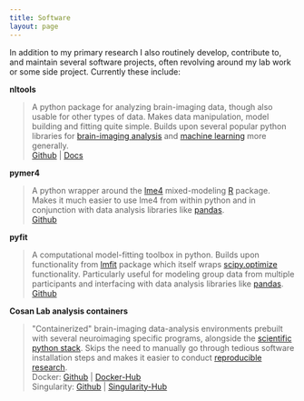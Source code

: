 ```yaml
---
title: Software
layout: page
---
```


In addition to my primary research I also routinely develop, contribute to, and maintain several software projects, often revolving around my lab work or some side project. Currently these include:

**nltools**

>A python package for analyzing brain-imaging data, though also usable for other types of data. Makes data manipulation, model building and fitting quite simple. Builds upon several popular python libraries for [brain-imaging analysis](http://nipy.org/) and [machine learning](http://scikit-learn.org/stable/) more generally.         
>[Github](https://github.com/ljchang/nltools) |  [Docs](http://neurolearn.readthedocs.io/en/latest/)

**pymer4**

>A python wrapper around the [lme4](https://cran.r-project.org/web/packages/lme4/index.html) mixed-modeling [R](https://www.r-project.org/) package. Makes it much easier to use lme4 from within python and in conjunction with data analysis libraries like [pandas](http://pandas.pydata.org/).  
>[Github](https://github.com/ejolly/pymer4)

**pyfit**

>A computational model-fitting toolbox in python. Builds upon functionality from [lmfit](https://github.com/lmfit/lmfit-py) package which itself wraps [scipy.optimize](https://docs.scipy.org/doc/scipy/reference/optimize.html) functionality. Particularly useful for modeling group data from multiple participants and interfacing with data analysis libraries like  [pandas](http://pandas.pydata.org/).  
>[Github](https://github.com/ejolly/pyfit)


**Cosan Lab analysis containers**

>"Containerized" brain-imaging data-analysis environments prebuilt with several neuroimaging specific programs, alongside the [scientific python stack](https://www.scipy.org/about.html). Skips the need to manually go through tedious software installation steps and makes it easier to conduct [reproducible research](http://www.nature.com/nrn/journal/v18/n2/full/nrn.2016.167.html).     
>Docker: [Github](https://github.com/cosanlab/cosanToolsDocker) | [Docker-Hub](https://hub.docker.com/r/ejolly/cosantoolsdocker/)  
>Singularity: [Github](https://github.com/cosanlab/cosanToolsSingularity) | [Singularity-Hub](https://singularity-hub.org/collections/108/)
